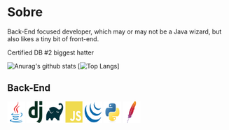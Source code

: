 # Sobre

Back-End focused developer, which may or may not be a Java wizard, but also likes
a tiny bit of front-end.

Certified DB #2 biggest hatter

![Anurag's github stats](https://github-readme-stats.vercel.app/api?username=eduardostarz)
[![Top Langs](https://github-readme-stats.vercel.app/api/top-langs/?username=eduardostarz)]

## Back-End

<img align="center" width="40" height="50" src="https://raw.githubusercontent.com/devicons/devicon/master/icons/java/java-original.svg" />
<img align="center" width="40" height="50" src="https://raw.githubusercontent.com/devicons/devicon/master/icons/django/django-plain.svg" />
<img align="center" width="40" height="50" src="https://raw.githubusercontent.com/devicons/devicon/master/icons/gradle/gradle-plain.svg" />
<img align="center" width="40" height="50" src="https://raw.githubusercontent.com/devicons/devicon/master/icons/javascript/javascript-plain.svg" />
<img align="center" width="40" height="50" src="https://raw.githubusercontent.com/devicons/devicon/master/icons/jquery/jquery-original.svg" />
<img align="center" width="40" height="50" src="https://raw.githubusercontent.com/devicons/devicon/master/icons/python/python-original.svg" />
<img align="center" width="40" height="50" src="https://raw.githubusercontent.com/devicons/devicon/master/icons/apache/apache-original.svg" />

